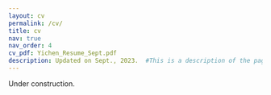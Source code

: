 ```yaml
---
layout: cv
permalink: /cv/
title: cv
nav: true
nav_order: 4
cv_pdf: Yichen_Resume_Sept.pdf
description: Updated on Sept., 2023.  #This is a description of the page. You can modify it in 'pages/_cv.md'. You can also change or remove the top pdf download button.
---
```

Under construction.